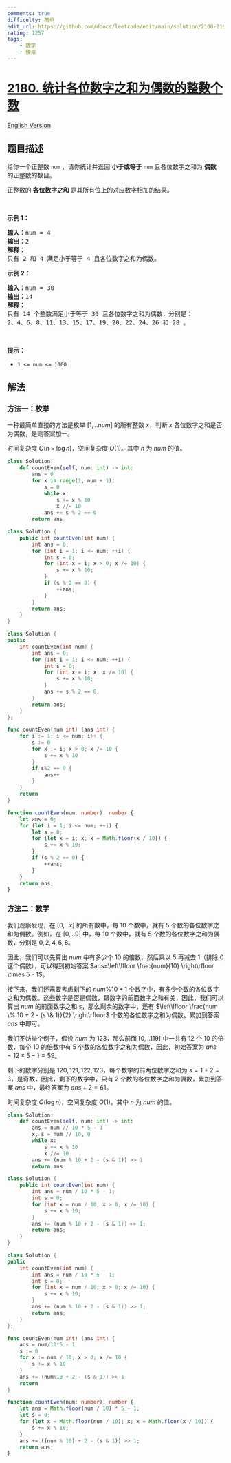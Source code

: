 ```yaml
---
comments: true
difficulty: 简单
edit_url: https://github.com/doocs/leetcode/edit/main/solution/2100-2199/2180.Count%20Integers%20With%20Even%20Digit%20Sum/README.md
rating: 1257
tags:
    - 数学
    - 模拟
---
```


# [2180. 统计各位数字之和为偶数的整数个数](https://leetcode.cn/problems/count-integers-with-even-digit-sum)

[English Version](/solution/2100-2199/2180.Count%20Integers%20With%20Even%20Digit%20Sum/README_EN.md)

## 题目描述

<!-- 这里写题目描述 -->

<p>给你一个正整数 <code>num</code> ，请你统计并返回 <strong>小于或等于</strong> <code>num</code> 且各位数字之和为 <strong>偶数</strong> 的正整数的数目。</p>

<p>正整数的 <strong>各位数字之和</strong> 是其所有位上的对应数字相加的结果。</p>

<p>&nbsp;</p>

<p><strong>示例 1：</strong></p>

<pre>
<strong>输入：</strong>num = 4
<strong>输出：</strong>2
<strong>解释：</strong>
只有 2 和 4 满足小于等于 4 且各位数字之和为偶数。    
</pre>

<p><strong>示例 2：</strong></p>

<pre>
<strong>输入：</strong>num = 30
<strong>输出：</strong>14
<strong>解释：</strong>
只有 14 个整数满足小于等于 30 且各位数字之和为偶数，分别是： 
2、4、6、8、11、13、15、17、19、20、22、24、26 和 28 。
</pre>

<p>&nbsp;</p>

<p><strong>提示：</strong></p>

<ul>
	<li><code>1 &lt;= num &lt;= 1000</code></li>
</ul>

## 解法

### 方法一：枚举

一种最简单直接的方法是枚举 $[1,..num]$ 的所有整数 $x$，判断 $x$ 各位数字之和是否为偶数，是则答案加一。

时间复杂度 $O(n \times \log n)$，空间复杂度 $O(1)$。其中 $n$ 为 $num$ 的值。

<!-- tabs:start -->

```python
class Solution:
    def countEven(self, num: int) -> int:
        ans = 0
        for x in range(1, num + 1):
            s = 0
            while x:
                s += x % 10
                x //= 10
            ans += s % 2 == 0
        return ans
```

```java
class Solution {
    public int countEven(int num) {
        int ans = 0;
        for (int i = 1; i <= num; ++i) {
            int s = 0;
            for (int x = i; x > 0; x /= 10) {
                s += x % 10;
            }
            if (s % 2 == 0) {
                ++ans;
            }
        }
        return ans;
    }
}
```

```cpp
class Solution {
public:
    int countEven(int num) {
        int ans = 0;
        for (int i = 1; i <= num; ++i) {
            int s = 0;
            for (int x = i; x; x /= 10) {
                s += x % 10;
            }
            ans += s % 2 == 0;
        }
        return ans;
    }
};
```

```go
func countEven(num int) (ans int) {
	for i := 1; i <= num; i++ {
		s := 0
		for x := i; x > 0; x /= 10 {
			s += x % 10
		}
		if s%2 == 0 {
			ans++
		}
	}
	return
}
```

```ts
function countEven(num: number): number {
    let ans = 0;
    for (let i = 1; i <= num; ++i) {
        let s = 0;
        for (let x = i; x; x = Math.floor(x / 10)) {
            s += x % 10;
        }
        if (s % 2 == 0) {
            ++ans;
        }
    }
    return ans;
}
```

<!-- tabs:end -->

### 方法二：数学

我们观察发现，在 $[0,..x]$ 的所有数中，每 $10$ 个数中，就有 $5$ 个数的各位数字之和为偶数。例如，在 $[0,..9]$ 中，每 $10$ 个数中，就有 $5$ 个数的各位数字之和为偶数，分别是 $0,2,4,6,8$。

因此，我们可以先算出 $num$ 中有多少个 $10$ 的倍数，然后乘以 $5$ 再减去 $1$（排除 $0$ 这个偶数），可以得到初始答案 $ans=\left\lfloor \frac{num}{10} \right\rfloor \times 5 - 1$。

接下来，我们还需要考虑剩下的 $num \% 10 + 1$ 个数字中，有多少个数的各位数字之和为偶数。这些数字是否是偶数，跟数字的前面数字之和有关，因此，我们可以算出 $num$ 的前面数字之和 $s$，那么剩余的数字中，还有 $\left\lfloor \frac{num \% 10 + 2 - (s \& 1)}{2} \right\rfloor$ 个数的各位数字之和为偶数。累加到答案 $ans$ 中即可。

我们不妨举个例子，假设 $num$ 为 $123$，那么前面 $[0,..119]$ 中一共有 $12$ 个 $10$ 的倍数，每个 $10$ 的倍数中有 $5$ 个数的各位数字之和为偶数，因此，初始答案为 $ans=12 \times 5 - 1=59$。

剩下的数字分别是 $120,121,122,123$，每个数字的前两位数字之和为 $s = 1+2=3$，是奇数，因此，剩下的数字中，只有 $2$ 个数的各位数字之和为偶数，累加到答案 $ans$ 中，最终答案为 $ans+2=61$。

时间复杂度 $O(\log n)$，空间复杂度 $O(1)$。其中 $n$ 为 $num$ 的值。

<!-- tabs:start -->

```python
class Solution:
    def countEven(self, num: int) -> int:
        ans = num // 10 * 5 - 1
        x, s = num // 10, 0
        while x:
            s += x % 10
            x //= 10
        ans += (num % 10 + 2 - (s & 1)) >> 1
        return ans
```

```java
class Solution {
    public int countEven(int num) {
        int ans = num / 10 * 5 - 1;
        int s = 0;
        for (int x = num / 10; x > 0; x /= 10) {
            s += x % 10;
        }
        ans += (num % 10 + 2 - (s & 1)) >> 1;
        return ans;
    }
}
```

```cpp
class Solution {
public:
    int countEven(int num) {
        int ans = num / 10 * 5 - 1;
        int s = 0;
        for (int x = num / 10; x > 0; x /= 10) {
            s += x % 10;
        }
        ans += (num % 10 + 2 - (s & 1)) >> 1;
        return ans;
    }
};
```

```go
func countEven(num int) (ans int) {
	ans = num/10*5 - 1
	s := 0
	for x := num / 10; x > 0; x /= 10 {
		s += x % 10
	}
	ans += (num%10 + 2 - (s & 1)) >> 1
	return
}
```

```ts
function countEven(num: number): number {
    let ans = Math.floor(num / 10) * 5 - 1;
    let s = 0;
    for (let x = Math.floor(num / 10); x; x = Math.floor(x / 10)) {
        s += x % 10;
    }
    ans += ((num % 10) + 2 - (s & 1)) >> 1;
    return ans;
}
```

<!-- tabs:end -->

<!-- end -->

